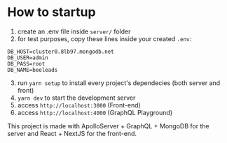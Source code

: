 # How to startup

1. create an .env file inside `server/` folder
2. for test purposes, copy these lines inside your created `.env`:

```
DB_HOST=cluster0.8lb97.mongodb.net
DB_USER=admin
DB_PASS=root
DB_NAME=beeleads
```

3. run `yarn setup` to install every project's dependecies (both server and front)
4. `yarn dev` to start the development server
5. access `http://localhost:3000` (Front-end)
6. access `http://localhost:4000` (GraphQL Playground)

This project is made with ApolloServer + GraphQL + MongoDB for the server and React + NextJS for the front-end.

